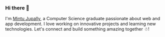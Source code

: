 ### Hi there 👋

<!--
**MintuJupally/MintuJupally** is a ✨ _special_ ✨ repository because its `README.md` (this file) appears on your GitHub profile.

Here are some ideas to get you started:

- 🔭 I’m currently working on ...
- 🌱 I’m currently learning ...
- 👯 I’m looking to collaborate on ...
- 🤔 I’m looking for help with ...
- 💬 Ask me about ...
- 📫 How to reach me: ...
- 😄 Pronouns: ...
- ⚡ Fun fact: ...
-->

I'm [Mintu Jupally](https://mintu.dev), a Computer Science graduate passionate about web and app development. I love working on innovative projects and learning new technologies. Let's connect and build something amazing together ☃!
